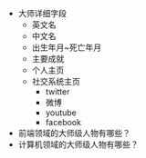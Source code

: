 - 大师详细字段
    - 英文名
    - 中文名
    - 出生年月~死亡年月
    - 主要成就
    - 个人主页
    - 社交系统主页
        - twitter
        - 微博
        - youtube
        - facebook
- 前端领域的大师级人物有哪些？
- 计算机领域的大师级人物有哪些？